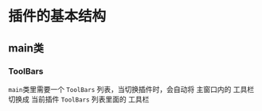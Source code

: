 # 插件的基本结构
## main类
### ToolBars
`main`类里需要一个 `ToolBars` 列表，当切换插件时，会自动将 主窗口内的 工具栏 切换成 当前插件 `ToolBars` 列表里面的 工具栏
